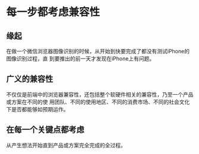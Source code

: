 # 每一步都考虑兼容性

## 缘起
在做一个微信浏览器图像识别的时候，从开始到快要完成了都没有测试iPhone的图像识别过程，直
到要推出的前一天才发现在iPhone上有问题。

## 广义的兼容性
不仅仅是前端中的浏览器兼容性，还包括整个软硬件相关的兼容性，乃至一个产品或方案在不同的使
用团队、不同的使用地区、不同的消费市场、不同的社会文化下是否都能够如预期运作。

## 在每一个关键点都考虑
从产生想法开始直到产品或方案完全完成的全过程。
